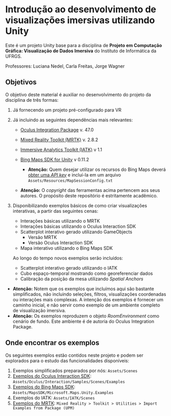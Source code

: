 # Introdução ao desenvolvimento de visualizações imersivas utilizando Unity

Este é um projeto Unity base para a disciplina de **Projeto em Computação Gráfica: Visualização de Dados Imersiva** do Instituto de Informática da UFRGS.

Professores: Luciana Nedel, Carla Freitas, Jorge Wagner



## Objetivos

O objetivo deste material é auxiliar no desenvolvimento do projeto da disciplina de três formas:

1. Já fornecendo um projeto pré-configurado para VR
2. Já incluindo as seguintes dependências mais relevantes:
    * [Oculus Integration Package](https://assetstore.unity.com/packages/tools/integration/oculus-integration-82022) v. 47.0
    * [Mixed Reality Toolkit (MRTK)](https://github.com/microsoft/MixedRealityToolkit-Unity) v. 2.8.2
    * [Immersive Analytics Toolkit (IATK)](https://github.com/MaximeCordeil/IATK) v 1.1
    * [Bing Maps SDK for Unity](https://github.com/microsoft/MapsSDK-Unity) v 0.11.2
      * **Atenção:** Quem desejar utilizar os recursos do Bing Maps deverá [obter uma *API key*](https://www.bingmapsportal.com) e incluí-la em um arquivo `Assets/Resources/MapSessionConfig.txt`

    * **Atenção:** O *copyright* das ferramentas acima pertencem aos seus autores. O propósito deste repositório é estritamente acadêmico.



3. Disponibilizando exemplos básicos de como criar visualizações interativas, a partir das seguintes cenas:
    * Interações básicas utilizando o MRTK
    * Interações básicas utilizando o Oculus Interaction SDK
    * Scatterplot interativo gerado utilizando GameObjects
       * Versão MRTK
       * Versão Oculus Interaction SDK
    * Mapa interativo utilizando o Bing Maps SDK

    Ao longo do tempo novos exemplos serão incluídos: 

    * Scatterplot interativo gerado utilizando o IATK
    * Cubo espaço-temporal mostrando como georeferenciar dados
    * Calibração da posição da mesa utilizando *Spatial Anchors*


  * **Atenção:** Notem que os exemplos que incluímos aqui são bastante simplificados, não incluindo seleções, filtros, visualizações coordenadas ou interações mais complexas. A intenção dos exemplos é fornecer um caminho inicial, e não servir como exemplo de um ambiente completo de visualização imersiva. 
  * **Atenção:** Os exemplos reproduzem o objeto *RoomEnvironment* como cenário de fundo. Este ambiente é de autoria do Oculus Integration Package. 

    

## Onde encontrar os exemplos

Os seguintes exemplos estão contidos neste projeto e podem ser explorados para o estudo das funcionalidades disponíveis:

1. Exemplos simplificados preparados por nós: `Assets/Scenes`
2. [Exemplos do Oculus Interaction SDK](https://developers.facebook.com/blog/post/2022/11/22/building-intuitive-interactions-vr/): `Assets/Oculus/Interaction/Samples/Scenes/Examples`
3. [Exemplos do Bing Maps SDK](https://github.com/microsoft/MapsSDK-Unity/wiki/Sample-project#example-scenes-for-mixed-reality-devices): `Assets/MapsSDK/Microsoft.Maps.Unity.Examples`
4. Exemplos do IATK: `Assets/IATK/Scenes`
5. [Exemplos do MRTK](https://learn.microsoft.com/en-us/windows/mixed-reality/mrtk-unity/mrtk2/features/example-scenes/example-hub?view=mrtkunity-2022-05): `Mixed Reality > Toolkit > Utilities > Import Examples from Package (UPM)`


   

